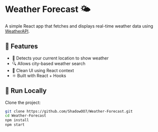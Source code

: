 # Weather Forecast 🌤️

A simple React app that fetches and displays real-time weather data using [WeatherAPI](https://www.weatherapi.com/).

## 🔧 Features

- 📍 Detects your current location to show weather
- 🔍 Allows city-based weather search
- 🎯 Clean UI using React context
- ⚛️ Built with React + Hooks

## 🚀 Run Locally

Clone the project:

```bash
git clone https://github.com/ShadowOO7/Weather-Forecast.git
cd Weather-Forecast
npm install
npm start